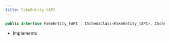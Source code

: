 ```yaml
---
title: FakeEntity_tAPI
---
```


```csharp
public interface FakeEntity_tAPI : ISchemaClass<FakeEntity_tAPI>, ISchemaField, ISchemaClass, INativeHandle
```

- Implements

